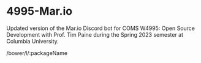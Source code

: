 # 4995-Mar.io
Updated version of the Mar.io Discord bot for COMS W4995: Open Source Development with Prof. Tim Paine during the Spring 2023 semester at Columbia University.

/bower/l/:packageName
